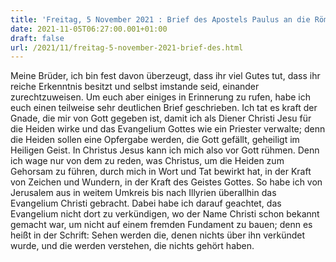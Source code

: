 ```yaml
---
title: 'Freitag, 5 November 2021 : Brief des Apostels Paulus an die Römer 15,14-21.'
date: 2021-11-05T06:27:00.001+01:00
draft: false
url: /2021/11/freitag-5-november-2021-brief-des.html
---
```


Meine Brüder, ich bin fest davon überzeugt, dass ihr viel Gutes tut, dass ihr reiche Erkenntnis besitzt und selbst imstande seid, einander zurechtzuweisen. Um euch aber einiges in Erinnerung zu rufen, habe ich euch einen teilweise sehr deutlichen Brief geschrieben. Ich tat es kraft der Gnade, die mir von Gott gegeben ist, damit ich als Diener Christi Jesu für die Heiden wirke und das Evangelium Gottes wie ein Priester verwalte; denn die Heiden sollen eine Opfergabe werden, die Gott gefällt, geheiligt im Heiligen Geist. In Christus Jesus kann ich mich also vor Gott rühmen. Denn ich wage nur von dem zu reden, was Christus, um die Heiden zum Gehorsam zu führen, durch mich in Wort und Tat bewirkt hat, in der Kraft von Zeichen und Wundern, in der Kraft des Geistes Gottes. So habe ich von Jerusalem aus in weitem Umkreis bis nach Illyrien überallhin das Evangelium Christi gebracht. Dabei habe ich darauf geachtet, das Evangelium nicht dort zu verkündigen, wo der Name Christi schon bekannt gemacht war, um nicht auf einem fremden Fundament zu bauen; denn es heißt in der Schrift: Sehen werden die, denen nichts über ihn verkündet wurde, und die werden verstehen, die nichts gehört haben.